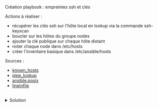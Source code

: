 Création playbook : empreintes ssh et clés

Actions à réaliser :
- récupérer les clés ssh sur l'hôte local en lookup via la commande ssh-keyscan
- boucler sur les hôtes du groupe nodes
- ajouter la clé publique sur chaque hôte distant
- noter chaque node dans /etc/hosts
- créer l'inventaire basique dans /etc/ansible/hosts

Sources :
- [known_hosts](https://docs.ansible.com/ansible/latest/collections/ansible/builtin/known_hosts_module.html)
- [pipe_lookup](https://docs.ansible.com/ansible/latest/collections/ansible/builtin/pipe_lookup.html)
- [ansible.posix](https://docs.ansible.com/ansible/latest/collections/ansible/posix/authorized_key_module.html)
- [lineinfile](https://docs.ansible.com/ansible/latest/collections/ansible/builtin/lineinfile_module.html)

<br>

<details>

<summary>Solution</summary>

Gestion playbook
Utiliser l'éditeur pour ajouter les lignes au fichier playbook/main.yml
```plain
...


# Cette partie gère l'obtention des clés
- name: Mise en place reseau local et des images docker
  hosts: nodes
  gather_facts: no
  tasks:
  - name: remplissage fichier hosts
    ansible.builtin.lineinfile:
      path: /etc/hosts
      search_string: "{{ ansible_host }}"
      line: "{{ ansible_host }} {{ inventory_hostname }}"
      owner: root
      group: root
      mode: '0644'
    delegate_to: localhost
    connection: local
  - name: obtention cles ssh
    ansible.builtin.known_hosts:
      name: "{{ ansible_host }}"
      key: "{{ lookup('ansible.builtin.pipe', 'ssh-keyscan ' + ansible_host) }}"
    delegate_to: localhost
    connection: local
  - name: depose de la cle publique
    ansible.posix.authorized_key:
      user: root
      state: present
      key: "{{ lookup('file', '~/.ssh/id_rsa.pub') }}"
    vars:
      ansible_password: "{{ root_password }}"
  - name: creation dossier inventaire basique
    ansible.builtin.file:
      path: /etc/ansible
      state: directory
      mode: '0755'
    delegate_to: localhost
    connection: local
    when: inventory_hostname == groups['nodes'][0]
  - name: remplissage inventaire basique
    ansible.builtin.lineinfile:
      path: /etc/ansible/hosts
      search_string: "{{ inventory_hostname }}"
      line: "{{ inventory_hostname }}"
      create: true
      owner: root
      group: root
      mode: '0644'
    delegate_to: localhost
    connection: local

```
